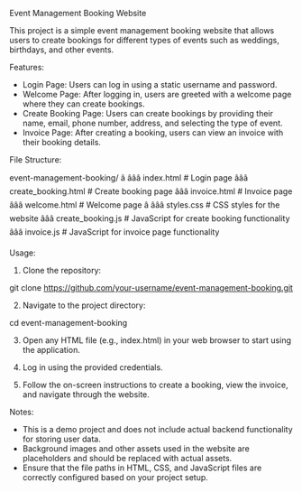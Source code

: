 Event Management Booking Website

This project is a simple event management booking website that allows users to create bookings for different types of events such as weddings, birthdays, and other events.

Features:

- Login Page: Users can log in using a static username and password.
- Welcome Page: After logging in, users are greeted with a welcome page where they can create bookings.
- Create Booking Page: Users can create bookings by providing their name, email, phone number, address, and selecting the type of event.
- Invoice Page: After creating a booking, users can view an invoice with their booking details.

File Structure:

event-management-booking/
â
âââ index.html             # Login page
âââ create_booking.html    # Create booking page
âââ invoice.html           # Invoice page
âââ welcome.html           # Welcome page
â
âââ styles.css             # CSS styles for the website
âââ create_booking.js      # JavaScript for create booking functionality
âââ invoice.js             # JavaScript for invoice page functionality

Usage:

1. Clone the repository:

git clone https://github.com/your-username/event-management-booking.git

2. Navigate to the project directory:

cd event-management-booking

3. Open any HTML file (e.g., index.html) in your web browser to start using the application.

4. Log in using the provided credentials.

5. Follow the on-screen instructions to create a booking, view the invoice, and navigate through the website.

Notes:

- This is a demo project and does not include actual backend functionality for storing user data.
- Background images and other assets used in the website are placeholders and should be replaced with actual assets.
- Ensure that the file paths in HTML, CSS, and JavaScript files are correctly configured based on your project setup.
